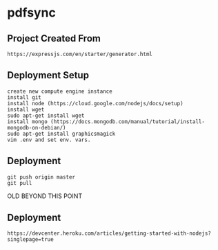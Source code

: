 # pdfsync

## Project Created From
```
https://expressjs.com/en/starter/generator.html
```

## Deployment Setup
```
create new compute engine instance
install git
install node (https://cloud.google.com/nodejs/docs/setup)
install wget
sudo apt-get install wget
install mongo (https://docs.mongodb.com/manual/tutorial/install-mongodb-on-debian/)
sudo apt-get install graphicsmagick
vim .env and set env. vars.
```

## Deployment
```
git push origin master
git pull
```

OLD BEYOND THIS POINT

## Deployment
```
https://devcenter.heroku.com/articles/getting-started-with-nodejs?singlepage=true
```
